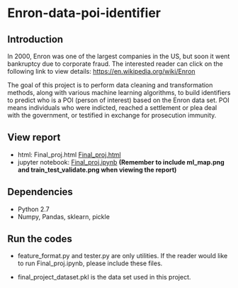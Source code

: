 # Enron-data-poi-identifier

## Introduction

In 2000, Enron was one of the largest companies in the US, but soon it went bankruptcy due to corporate fraud. The interested reader can click on the following link to view details: https://en.wikipedia.org/wiki/Enron

The goal of this project is to perform data cleaning and transformation methods, along with various machine learning algorithms, to build identifiers to predict who is a POI (person of interest) based on the Enron data set. POI means individuals who were indicted, reached a settlement or plea deal with the government, or testified in exchange for prosecution immunity. 

## View report

* html: Final_proj.html  [Final_proj.html](https://github.com/Shiutang-Li/Enron-data-poi-identifier/blob/master/Final_proj.html)
* jupyter notebook: [Final_proj.ipynb](https://github.com/Shiutang-Li/Enron-data-poi-identifier/blob/master/Final_proj.ipynb)
**(Remember to include ml_map.png and train_test_validate.png when viewing the report)**  

## Dependencies

* Python 2.7
* Numpy, Pandas, sklearn, pickle 

## Run the codes

* feature_format.py and tester.py are only utilities. If the reader would like to run Final_proj.ipynb, please include these files.

* final_project_dataset.pkl is the data set used in this project.
